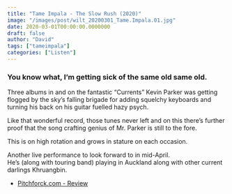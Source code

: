 ```yaml
---
title: "Tame Impala - The Slow Rush (2020)"
image: "/images/post/wilt_20200301_Tame.Impala.01.jpg"
date: 2020-03-01T00:00:00.0000000
draft: false
author: "David"
tags: ["tameimpala"]
categories: ["Listen"]
---
```

### You know what, I’m getting sick of the same old same old.   
  
Three albums in and on the fantastic “Currents” Kevin Parker was getting flogged by the sky’s falling brigade for adding squelchy keyboards and turning his back on his guitar fuelled hazy psych.   
  
Like that wonderful record, those tunes never left and on this there’s further proof that the song crafting genius of Mr. Parker is still to the fore.    
  
This is on high rotation and grows in stature on each occasion.    
  
Another live performance to look forward to in mid-April.   
He’s (along with touring band) playing in Auckland along with other current darlings Khruangbin.  

-  [Pitchforck.com - Review](https://pitchfork.com/reviews/albums/tame-impala-the-slow-rush/)